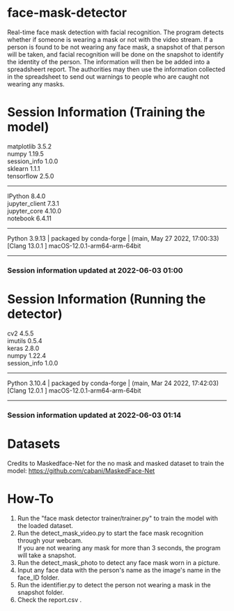 # face-mask-detector
Real-time face mask detection with facial recognition. The program detects whether if someone is wearing a mask or not with the video stream. If a person is found to be not wearing any face mask, a snapshot of that person will be taken, and facial recognition will be done on the snapshot to identify the identity of the person. The information will then be be added into a spreadsheert report. The authorities may then use the information collected in the spreadsheet to send out warnings to people who are caught not wearing any masks.

# Session Information (Training the model)

matplotlib          3.5.2<br />
numpy               1.19.5<br />
session_info        1.0.0<br />
sklearn             1.1.1<br />
tensorflow          2.5.0<br />

-----

IPython             8.4.0<br />
jupyter_client      7.3.1<br />
jupyter_core        4.10.0<br />
notebook            6.4.11<br />

-----

Python 3.9.13 | packaged by conda-forge | (main, May 27 2022, 17:00:33) [Clang 13.0.1 ]
macOS-12.0.1-arm64-arm-64bit

-----

### Session information updated at 2022-06-03 01:00

# Session Information (Running the detector)

cv2                 4.5.5<br />
imutils             0.5.4<br />
keras               2.8.0<br />
numpy               1.22.4<br />
session_info        1.0.0<br />

-----

Python 3.10.4 | packaged by conda-forge | (main, Mar 24 2022, 17:42:03) [Clang 12.0.1 ]
macOS-12.0.1-arm64-arm-64bit

-----

### Session information updated at 2022-06-03 01:14

# Datasets
Credits to Maskedface-Net for the no mask and masked dataset to train the model: https://github.com/cabani/MaskedFace-Net

# How-To
1. Run the "face mask detector trainer/trainer.py" to train the model with the loaded dataset. <br />
2. Run the detect_mask_video.py to start the face mask recognition through your webcam. <br />
   If you are not wearing any mask for more than 3 seconds, the program will take a snapshot. <br />
3. Run the detect_mask_photo to detect any face mask worn in a picture. <br />
3. Input any face data with the person's name as the image's name in the face_ID folder. <br />
4. Run the identifier.py to detect the person not wearing a mask in the snapshot folder. <br />
5. Check the report.csv . <br />
